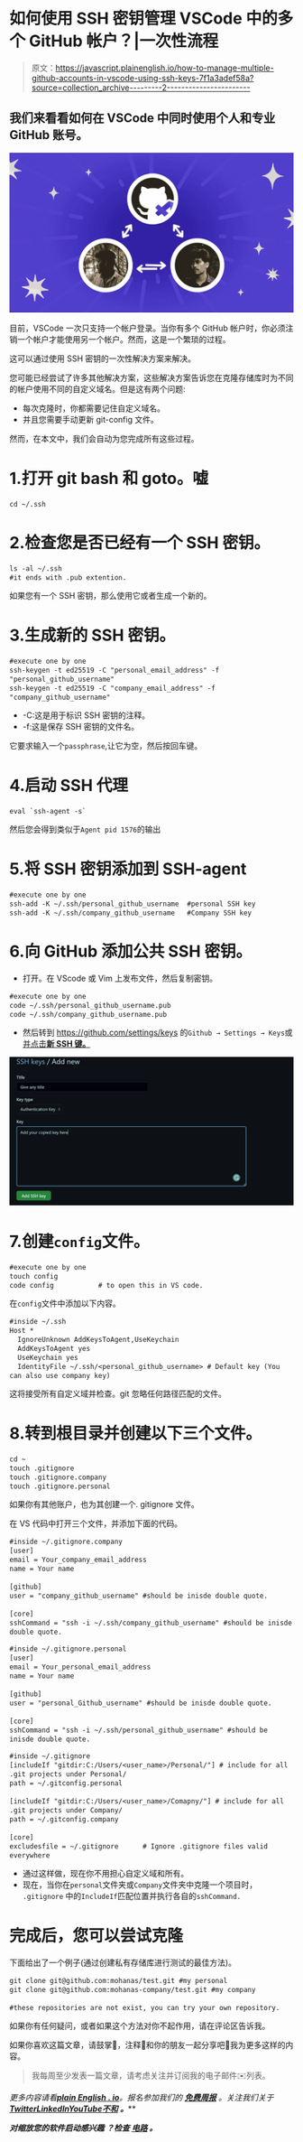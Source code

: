 # 如何使用 SSH 密钥管理 VSCode 中的多个 GitHub 帐户？|一次性流程

> 原文：<https://javascript.plainenglish.io/how-to-manage-multiple-github-accounts-in-vscode-using-ssh-keys-7f1a3adef58a?source=collection_archive---------2----------------------->

## 我们来看看如何在 VSCode 中同时使用个人和专业 GitHub 账号。

![](img/b54aaa74aa77bcba35d34486fd64d0e9.png)

目前，VSCode 一次只支持一个帐户登录。当你有多个 GitHub 帐户时，你必须注销一个帐户才能使用另一个帐户。然而，这是一个繁琐的过程。

这可以通过使用 SSH 密钥的一次性解决方案来解决。

您可能已经尝试了许多其他解决方案，这些解决方案告诉您在克隆存储库时为不同的帐户使用不同的自定义域名。但是这有两个问题:

*   每次克隆时，你都需要记住自定义域名。
*   并且您需要手动更新 git-config 文件。

然而，在本文中，我们会自动为您完成所有这些过程。

# 1.打开 git bash 和 goto。嘘

```
cd ~/.ssh
```

# 2.检查您是否已经有一个 SSH 密钥。

```
ls -al ~/.ssh
#it ends with .pub extention.
```

如果您有一个 SSH 密钥，那么使用它或者生成一个新的。

# 3.生成新的 SSH 密钥。

```
#execute one by one
ssh-keygen -t ed25519 -C "personal_email_address" -f "personal_github_username"
ssh-keygen -t ed25519 -C "company_email_address" -f "company_github_username"
```

*   -C:这是用于标识 SSH 密钥的注释。
*   -f:这是保存 SSH 密钥的文件名。

它要求输入一个`passphrase`,让它为空，然后按回车键。

# 4.启动 SSH 代理

```
eval `ssh-agent -s`
```

然后您会得到类似于`Agent pid 1576`的输出

# 5.将 SSH 密钥添加到 SSH-agent

```
#execute one by one
ssh-add -K ~/.ssh/personal_github_username  #personal SSH key
ssh-add -K ~/.ssh/company_github_username   #Company SSH key
```

# 6.向 GitHub 添加公共 SSH 密钥。

*   打开。在 VScode 或 Vim 上发布文件，然后复制密钥。

```
#execute one by one
code ~/.ssh/personal_github_username.pub
code ~/.ssh/company_github_username.pub
```

*   然后转到 https://github.com/settings/keys 的`Github → Settings → Keys`或[并点击**新 SSH 键。**](https://github.com/settings/keys)

![](img/6daabc550de07fdda1ec14a850295533.png)

# 7.创建`config`文件。

```
#execute one by one
touch config
code config           # to open this in VS code.
```

在`config`文件中添加以下内容。

```
#inside ~/.ssh
Host *
  IgnoreUnknown AddKeysToAgent,UseKeychain
  AddKeysToAgent yes
  UseKeychain yes
  IdentityFile ~/.ssh/<personal_github_username> # Default key (You can also use company key)
```

这将接受所有自定义域并检查。git 忽略任何路径匹配的文件。

# 8.转到根目录并创建以下三个文件。

```
cd ~
touch .gitignore
touch .gitignore.company
touch .gitignore.personal
```

如果你有其他账户，也为其创建一个. gitignore 文件。

在 VS 代码中打开三个文件，并添加下面的代码。

```
#inside ~/.gitignore.company
[user]
email = Your_company_email_address
name = Your name

[github]
user = "company_github_username" #should be inisde double quote.

[core]
sshCommand = "ssh -i ~/.ssh/company_github_username" #should be inisde double quote.
```

```
#inside ~/.gitignore.personal
[user]
email = Your_personal_email_address
name = Your name

[github]
user = "personal_Github_username" #should be inisde double quote.

[core]
sshCommand = "ssh -i ~/.ssh/personal_github_username" #should be inisde double quote.
```

```
#inside ~/.gitignore
[includeIf "gitdir:C:/Users/<user_name>/Personal/"] # include for all .git projects under Personal/ 
path = ~/.gitconfig.personal

[includeIf "gitdir:C:/Users/<user_name>/Comapny/"] # include for all .git projects under Company/
path = ~/.gitconfig.company  

[core]
excludesfile = ~/.gitignore      # Ignore .gitignore files valid everywhere
```

*   通过这样做，现在你不用担心自定义域和所有。
*   现在，当你在`personal`文件夹或`Company`文件夹中克隆一个项目时， `.gitignore` 中的`IncludeIf`匹配位置并执行各自的`sshCommand.`

# 完成后，您可以尝试克隆

下面给出了一个例子(通过创建私有存储库进行测试的最佳方法)。

```
git clone git@github.com:mohanas/test.git #my personal
git clone git@github.com:mohanas-company/test.git #my company

#these repositories are not exist, you can try your own repository.
```

如果你有任何疑问，或者如果这个方法对你不起作用，请在评论区告诉我。

如果你喜欢这篇文章，请鼓掌👏，注释💌和你的朋友一起分享吧🙏我为更多这样的内容。

> 我每周至少发表一篇文章，请考虑关注并订阅我的电子邮件✉️列表。

*更多内容请看*[***plain English . io***](https://plainenglish.io/)*。报名参加我们的* [***免费周报***](http://newsletter.plainenglish.io/) *。关注我们关于*[***Twitter***](https://twitter.com/inPlainEngHQ)[***LinkedIn***](https://www.linkedin.com/company/inplainenglish/)*[***YouTube***](https://www.youtube.com/channel/UCtipWUghju290NWcn8jhyAw)*[***不和***](https://discord.gg/GtDtUAvyhW) ***。*****

*****对缩放您的软件启动感兴趣*** *？检查* [***电路***](https://circuit.ooo?utm=publication-post-cta) *。***